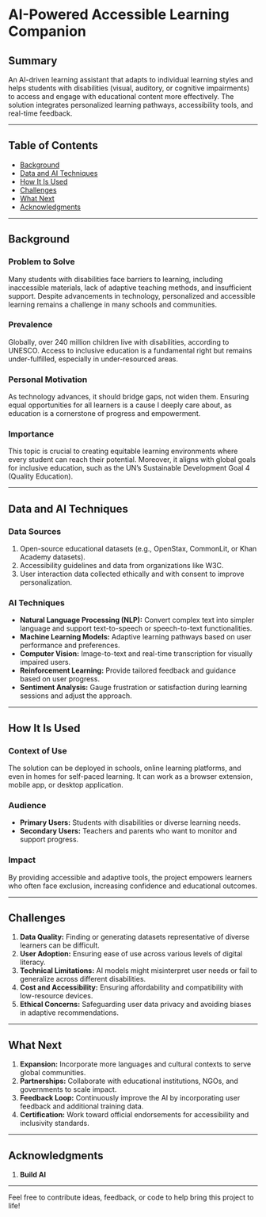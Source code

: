 # AI-Powered Accessible Learning Companion
## Summary

An AI-driven learning assistant that adapts to individual learning styles and helps students with disabilities (visual, auditory, or cognitive impairments) to access and engage with educational content more effectively. The solution integrates personalized learning pathways, accessibility tools, and real-time feedback.

---

## Table of Contents
- [Background](#background)
- [Data and AI Techniques](#data-and-ai-techniques)
- [How It Is Used](#how-it-is-used)
- [Challenges](#challenges)
- [What Next](#what-next)
- [Acknowledgments](#acknowledgments)

---

## Background

### Problem to Solve
Many students with disabilities face barriers to learning, including inaccessible materials, lack of adaptive teaching methods, and insufficient support. Despite advancements in technology, personalized and accessible learning remains a challenge in many schools and communities.

### Prevalence
Globally, over 240 million children live with disabilities, according to UNESCO. Access to inclusive education is a fundamental right but remains under-fulfilled, especially in under-resourced areas.

### Personal Motivation
As technology advances, it should bridge gaps, not widen them. Ensuring equal opportunities for all learners is a cause I deeply care about, as education is a cornerstone of progress and empowerment.

### Importance
This topic is crucial to creating equitable learning environments where every student can reach their potential. Moreover, it aligns with global goals for inclusive education, such as the UN’s Sustainable Development Goal 4 (Quality Education).

---

## Data and AI Techniques

### Data Sources
1. Open-source educational datasets (e.g., OpenStax, CommonLit, or Khan Academy datasets).  
2. Accessibility guidelines and data from organizations like W3C.  
3. User interaction data collected ethically and with consent to improve personalization.

### AI Techniques
- **Natural Language Processing (NLP):** Convert complex text into simpler language and support text-to-speech or speech-to-text functionalities.  
- **Machine Learning Models:** Adaptive learning pathways based on user performance and preferences.  
- **Computer Vision:** Image-to-text and real-time transcription for visually impaired users.  
- **Reinforcement Learning:** Provide tailored feedback and guidance based on user progress.  
- **Sentiment Analysis:** Gauge frustration or satisfaction during learning sessions and adjust the approach.

---

## How It Is Used

### Context of Use
The solution can be deployed in schools, online learning platforms, and even in homes for self-paced learning. It can work as a browser extension, mobile app, or desktop application.

### Audience
- **Primary Users:** Students with disabilities or diverse learning needs.  
- **Secondary Users:** Teachers and parents who want to monitor and support progress.  

### Impact
By providing accessible and adaptive tools, the project empowers learners who often face exclusion, increasing confidence and educational outcomes.

---

## Challenges

1. **Data Quality:** Finding or generating datasets representative of diverse learners can be difficult.  
2. **User Adoption:** Ensuring ease of use across various levels of digital literacy.  
3. **Technical Limitations:** AI models might misinterpret user needs or fail to generalize across different disabilities.  
4. **Cost and Accessibility:** Ensuring affordability and compatibility with low-resource devices.  
5. **Ethical Concerns:** Safeguarding user data privacy and avoiding biases in adaptive recommendations.

---

## What Next

1. **Expansion:** Incorporate more languages and cultural contexts to serve global communities.  
2. **Partnerships:** Collaborate with educational institutions, NGOs, and governments to scale impact.  
3. **Feedback Loop:** Continuously improve the AI by incorporating user feedback and additional training data.  
4. **Certification:** Work toward official endorsements for accessibility and inclusivity standards.

---

## Acknowledgments

1. **Build AI** 

---

Feel free to contribute ideas, feedback, or code to help bring this project to life!

